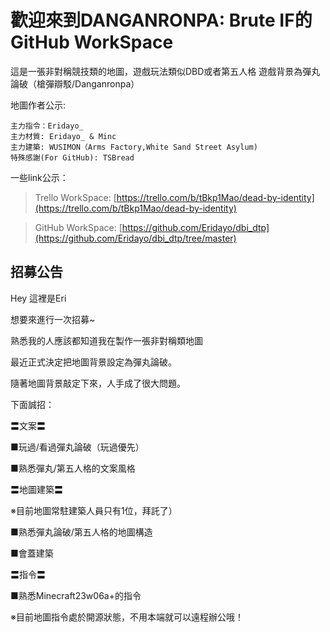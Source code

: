 # 歡迎來到DANGANRONPA: Brute IF的GitHub WorkSpace

這是一張非對稱競技類的地圖，遊戲玩法類似DBD或者第五人格
遊戲背景為彈丸論破（槍彈辯駁/Danganronpa）

地圖作者公示:
```
主力指令：Eridayo_
主力材質: Eridayo_ & Minc
主力建築: WUSIMON（Arms Factory,White Sand Street Asylum)
特殊感謝(For GitHub): TSBread 
```
一些link公示：
>Trello WorkSpace: [https://trello.com/b/tBkp1Mao/dead-by-identity](https://trello.com/b/tBkp1Mao/dead-by-identity)

>GitHub WorkSpace: [https://github.com/Eridayo/dbi_dtp](https://github.com/Eridayo/dbi_dtp/tree/master)

## 招募公告

Hey 這裡是Eri

想要來進行一次招募~

熟悉我的人應該都知道我在製作一張非對稱類地圖

最近正式決定把地圖背景設定為彈丸論破。

隨著地圖背景敲定下來，人手成了很大問題。

下面誠招：


〓文案〓

■玩過/看過彈丸論破（玩過優先）

■熟悉彈丸/第五人格的文案風格


〓地圖建築〓

※目前地圖常駐建築人員只有1位，拜託了）

■熟悉彈丸論破/第五人格的地圖構造

■會蓋建築


〓指令〓

■熟悉Minecraft23w06a+的指令

※目前地圖指令處於開源狀態，不用本端就可以遠程辦公哦！
